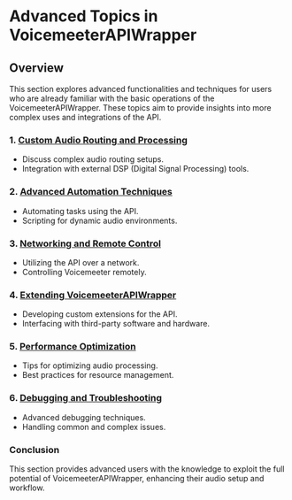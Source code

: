 # Advanced Topics in VoicemeeterAPIWrapper
## Overview
This section explores advanced functionalities and techniques for users who are already familiar with the basic operations of the VoicemeeterAPIWrapper. These topics aim to provide insights into more complex uses and integrations of the API.

### 1. [Custom Audio Routing and Processing](Advanced_Topics_Section1.md)
  - Discuss complex audio routing setups.
  - Integration with external DSP (Digital Signal Processing) tools.
### 2. [Advanced Automation Techniques](Advanced_Topics_Section2.md)
  - Automating tasks using the API.
  - Scripting for dynamic audio environments.
### 3. [Networking and Remote Control](Advanced_Topics_Section3.md)
  - Utilizing the API over a network.
  - Controlling Voicemeeter remotely.
### 4. [Extending VoicemeeterAPIWrapper](Advanced_Topics_Section4.md)
  - Developing custom extensions for the API.
  - Interfacing with third-party software and hardware.
### 5. [Performance Optimization](Advanced_Topics_Section5.md)
  - Tips for optimizing audio processing.
  - Best practices for resource management.
### 6. [Debugging and Troubleshooting](Advanced_Topics_Section6.md)
  - Advanced debugging techniques.
  - Handling common and complex issues.
### Conclusion
This section provides advanced users with the knowledge to exploit the full potential of VoicemeeterAPIWrapper, enhancing their audio setup and workflow.
